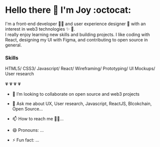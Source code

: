  # Hello there :wave: I'm Joy :octocat:



I'm a front-end developer :woman_technologist: and user experience designer :art: with an interest in web3 technologies :sparkles: :dizzy:.<br> I really enjoy learning new skills and building projects. I like coding with React, designing my UI with Figma, and contributing to open source in general.

### Skills
HTML5/ CSS3/ Javascript/ React/ Wireframing/ Prototyping/ UI Mockups/ User research <br> <br>
:heartpulse: :heartpulse: :heartpulse: :heartpulse:
- 👯 I’m looking to collaborate on open source and web3 projects
- 💬 Ask me about UX, User research, Javascript, ReactJS, Blcokchain, Open Source...


- 📫 How to reach me :pushpin::confetti_ball:...
- 😄 Pronouns: ...
- ⚡ Fun fact: ...

